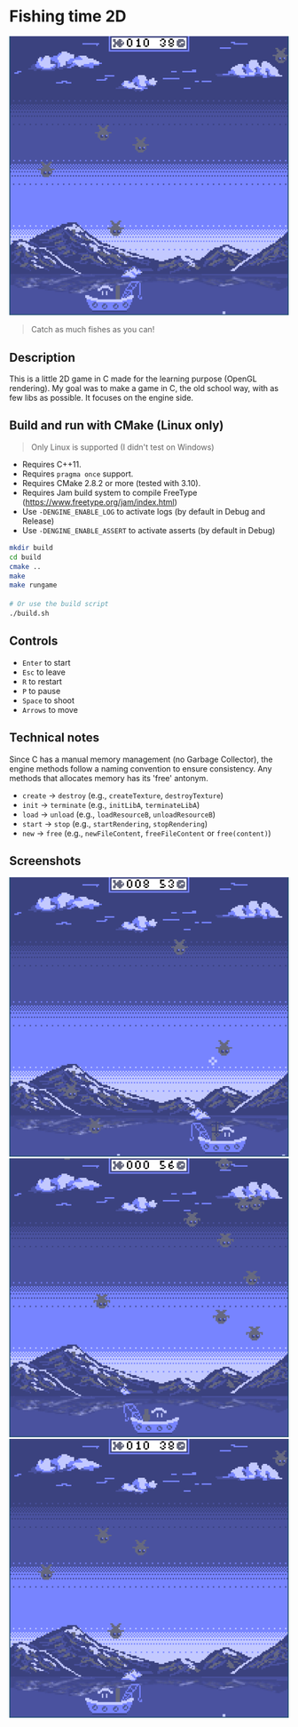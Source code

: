 # Fishing time 2D

![screenshot](screenshots/Screenshot_2020-04-23_00-27-55.png)

> Catch as much fishes as you can!

## Description

This is a little 2D game in C made for the learning purpose (OpenGL rendering).
My goal was to make a game in C, the old school way, with as few libs as possible.
It focuses on the engine side.

## Build and run with CMake (Linux only)

> Only Linux is supported (I didn't test on Windows)

- Requires C++11.
- Requires `pragma once` support.
- Requires CMake 2.8.2 or more (tested with 3.10).
- Requires Jam build system to compile FreeType (<https://www.freetype.org/jam/index.html>)
- Use `-DENGINE_ENABLE_LOG` to activate logs (by default in Debug and Release)
- Use `-DENGINE_ENABLE_ASSERT` to activate asserts (by default in Debug)

```bash
mkdir build
cd build
cmake ..
make
make rungame

# Or use the build script
./build.sh
```

## Controls

- `Enter` to start
- `Esc` to leave
- `R` to restart
- `P` to pause
- `Space` to shoot
- `Arrows` to move

## Technical notes

Since C has a manual memory management (no Garbage Collector), the engine methods follow a naming convention to ensure consistency.
Any methods that allocates memory has its 'free' antonym.

- `create` -> `destroy` (e.g., `createTexture`, `destroyTexture`)
- `init` -> `terminate` (e.g., `initLibA`, `terminateLibA`)
- `load` -> `unload` (e.g., `loadResourceB`, `unloadResourceB`)
- `start` -> `stop` (e.g., `startRendering`, `stopRendering`)
- `new` -> `free` (e.g., `newFileContent`, `freeFileContent` or `free(content)`)

## Screenshots

![screenshot](screenshots/Screenshot_2020-04-23_00-23-00.png)
![screenshot](screenshots/Screenshot_2020-04-23_00-25-11.png)
![screenshot](screenshots/Screenshot_2020-04-23_00-27-55.png)
